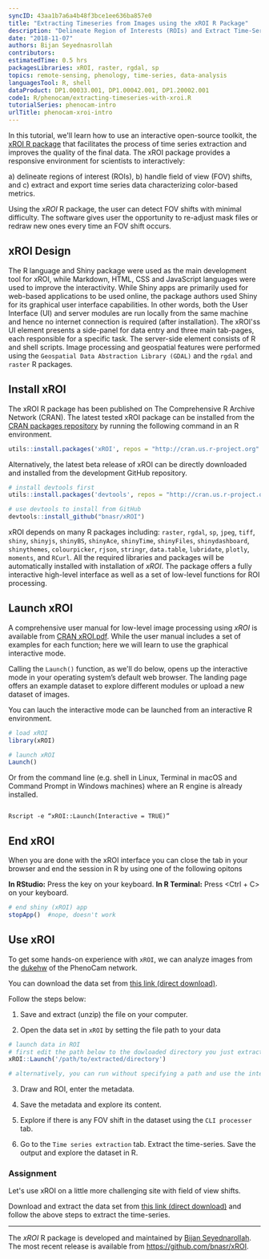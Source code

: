 ```yaml
---
syncID: 43aa1b7a6a4b48f3bce1ee636ba857e0
title: "Extracting Timeseries from Images using the xROI R Package"
description: "Delineate Region of Interests (ROIs) and Extract Time-Series Data from Digital Repeat Photography Images using xROI"
date: "2018-11-07"
authors: Bijan Seyednasrollah
contributors:
estimatedTime: 0.5 hrs
packagesLibraries: xROI, raster, rgdal, sp
topics: remote-sensing, phenology, time-series, data-analysis
languagesTool: R, shell
dataProduct: DP1.00033.001, DP1.00042.001, DP1.20002.001
code1: R/phenocam/extracting-timeseries-with-xroi.R
tutorialSeries: phenocam-intro
urlTitle: phenocam-xroi-intro
---
```


In this tutorial, we'll learn how to use an interactive open-source toolkit, the 
<a href="https://cran.r-project.org/web/packages/xROI/index.html" target="_blank">xROI R package</a>
 that facilitates the process of time series extraction and improves the quality 
 of the final data. The xROI package provides a responsive environment for 
 scientists to interactively:

a) delineate regions of interest (ROIs), 
b) handle field of view (FOV) shifts, and
c) extract and export time series data characterizing color-based metrics.

Using the *xROI* R package, the user can detect FOV shifts with minimal difficulty. 
The software gives user the opportunity to re-adjust mask files or redraw new 
ones every time an FOV shift occurs.

## xROI Design
The R language and Shiny package were used as the main development tool for xROI,
while Markdown, HTML, CSS and JavaScript languages were used to improve the 
interactivity. While Shiny apps are primarily used for web-based applications to 
be used online, the package authors used Shiny for its graphical user interface 
capabilities. In other words, both the User Interface (UI) and server modules are run 
locally from the same machine and hence no internet connection is required (after
installation). The xROI'ss UI element presents a side-panel for data entry and 
three main tab-pages, each responsible for a specific task. The server-side 
element consists of R and shell scripts. Image processing and geospatial features 
were performed using the `Geospatial Data Abstraction Library (GDAL)` and the 
`rgdal` and `raster` R packages. 

## Install xROI

The xROI R package has been published on The Comprehensive R Archive Network (CRAN). 
The latest tested xROI package can be installed from the 
<a href="https://cran.r-project.org/package=xROI" target="_blank">CRAN packages repository</a> by running the following command in an R environment. 


```r
utils::install.packages('xROI', repos = "http://cran.us.r-project.org" )
```

Alternatively, the latest beta release of xROI can be directly downloaded and 
installed from the development GitHub repository. 


```r
# install devtools first
utils::install.packages('devtools', repos = "http://cran.us.r-project.org" )

# use devtools to install from GitHub
devtools::install_github("bnasr/xROI")
```

xROI depends on many R packages including: `raster`, `rgdal`, `sp`, `jpeg`, 
`tiff`, `shiny`, `shinyjs`, `shinyBS`, `shinyAce`, `shinyTime`, `shinyFiles`, 
`shinydashboard`, `shinythemes`, `colourpicker`, `rjson`, `stringr`, `data.table`, 
`lubridate`, `plotly`, `moments`, and `RCurl`. All the required libraries and 
packages will be automatically installed with installation of *xROI*. The package 
offers a fully interactive high-level interface as well as a set of low-level 
functions for ROI processing. 

## Launch xROI

A comprehensive user manual for low-level image processing using *xROI* is available from 
<a href="https://cran.r-project.org/package=xROI/xROI.pdf" target="_blank">CRAN xROI.pdf</a>. 
While the user manual includes a set of examples for each function; here we 
will learn to use the graphical interactive mode. 

Calling the `Launch()` function, as we'll do below, opens up the interactive 
mode in your operating system’s default web browser. The landing page offers an 
example dataset to explore different modules or upload a new dataset of images. 

You can lauch the interactive mode can be launched from an interactive R environment.


```r
# load xROI
library(xROI)

# launch xROI 
Launch()
```

Or from the command line (e.g. shell in Linux, Terminal in macOS and Command 
Prompt in Windows machines) where an R engine is already installed.


```shell

Rscript -e “xROI::Launch(Interactive = TRUE)”

```


## End xROI

When you are done with the xROI interface you can close the tab in your browser 
and end the session in R by using one of the following opitons

**In RStudio:** Press the <Esc> key on your keyboard.
**In R Terminal:** Press <Ctrl + C> on your keyboard.



```r
# end shiny (xROI) app
stopApp()  #nope, doesn't work
```


## Use xROI 

To get some hands-on experience with `xROI`, we can analyze images from the 
<a href="https://phenocam.sr.unh.edu/webcam/sites/dukehw/">dukehw</a> 
of the PhenoCam network. 

You can download the data set from 
<a href="http://bit.ly/2PzZ2fL">this link (direct download)</a>. 

Follow the steps below:

1. Save and extract (unzip) the file on your computer. 

2. Open the data set in `xROI` by setting the file path to your data


```r
# launch data in ROI
# first edit the path below to the dowloaded directory you just extracted
xROI::Launch('/path/to/extracted/directory')

# alternatively, you can run without specifying a path and use the interface to browse 
```

3. Draw and ROI, enter the metadata. 

4. Save the metadata and explore its content.

5. Explore if there is any FOV shift in the dataset using the `CLI processer` tab.

6. Go to the `Time series extraction` tab. Extract the time-series. Save the output and explore the dataset in R.


### Assignment
Let's use xROI on a little more challenging site with field of view shifts. 

Download and extract the data set from 
<a href="http://bit.ly/2DrZgA1">this link (direct download)</a> and follow the above steps to extract the time-series.

*** 

The *xROI* R package is developed and maintained by 
<a href="https://bnasr.github.io/">Bijan Seyednarollah</a>. 
The most recent release is available from <a href="https://github.com/bnasr/xROI" target="_blank">https://github.com/bnasr/xROI</a>.
